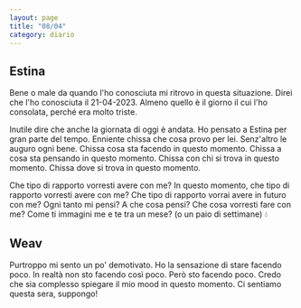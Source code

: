 ```yaml
---
layout: page
title: "08/04"
category: diario
---
```


## Estina

Bene o male da quando l'ho conosciuta mi ritrovo in questa situazione.
Direi che l'ho conosciuta il 21-04-2023. Almeno quello è il giorno il cui l'ho
consolata, perché era molto triste.

Inutile dire che anche la giornata di oggi è andata. Ho pensato a Estina per
gran parte del tempo. Enniente chissa che cosa provo per lei. Senz'altro le
auguro ogni bene. Chissa cosa sta facendo in questo momento. Chissa a cosa sta
pensando in questo momento. Chissa con chi si trova in questo momento. Chissa
dove si trova in questo momento.

Che tipo di rapporto vorresti avere con me?
In questo momento, che tipo di rapporto vorresti avere con me?
Che tipo di rapporto vorrai avere in futuro con me?
Ogni tanto mi pensi? A che cosa pensi? Che cosa vorresti fare con me?
Come ti immagini me e te tra un mese? (o un paio di settimane)
&#128167;

## Weav

Purtroppo mi sento un po' demotivato. Ho la sensazione di stare facendo poco. In
realtà non sto facendo così poco. Però sto facendo poco. Credo che sia complesso
spiegare il mio mood in questo momento.
Ci sentiamo questa sera, suppongo!

